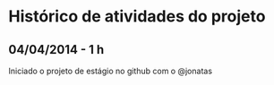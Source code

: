 # Histórico de atividades do projeto

## 04/04/2014 - 1 h

Iniciado o projeto de estágio no github com o @jonatas
